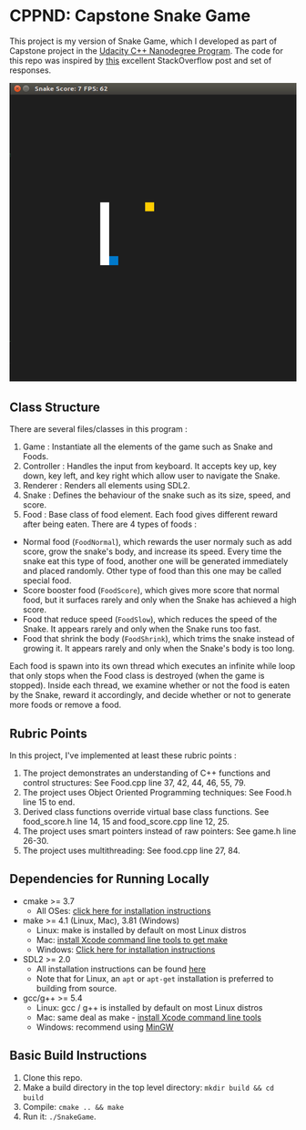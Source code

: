 # CPPND: Capstone Snake Game

This project is my version of Snake Game, which I developed as part of Capstone project in the [Udacity C++ Nanodegree Program](https://www.udacity.com/course/c-plus-plus-nanodegree--nd213). The code for this repo was inspired by [this](https://codereview.stackexchange.com/questions/212296/snake-game-in-c-with-sdl) excellent StackOverflow post and set of responses.

<img src="snake_game.gif"/>

## Class Structure
There are several files/classes in this program : 
1. Game : Instantiate all the elements of the game such as Snake and Foods.
2. Controller : Handles the input from keyboard. It accepts key up, key down, key left, and key right which allow user to navigate the Snake.
3. Renderer : Renders all elements using SDL2.
4. Snake : Defines the behaviour of the snake such as its size, speed, and score.
5. Food : Base class of food element. Each food gives different reward after being eaten. There are 4 types of foods : 
  * Normal food (`FoodNormal`), which rewards the user normaly such as add score, grow the snake's body, and increase its speed. Every time the snake eat this type of food, another one will be generated immediately and placed randomly. Other type of food than this one may be called special food.
  * Score booster food (`FoodScore`), which gives more score that normal food, but it surfaces rarely and only when the Snake has achieved a high score.
  * Food that reduce speed (`FoodSlow`), which reduces the speed of the Snake. It appears rarely and only when the Snake runs too fast.
  * Food that shrink the body (`FoodShrink`), which trims the snake instead of growing it. It appears rarely and only when the Snake's body is too long.

Each food is spawn into its own thread which executes an infinite while loop that only stops when the Food class is destroyed (when the game is stopped). Inside each thread, we examine whether or not the food is eaten by the Snake, reward it accordingly, and decide whether or not to generate more foods or remove a food.

## Rubric Points
In this project, I've implemented at least these rubric points :
1. The project demonstrates an understanding of C++ functions and control structures: See Food.cpp line 37, 42, 44, 46, 55, 79.
2. The project uses Object Oriented Programming techniques: See Food.h line 15 to end.
3. Derived class functions override virtual base class functions. See food_score.h line 14, 15 and food_score.cpp line 12, 25.
4. The project uses smart pointers instead of raw pointers: See game.h line 26-30.
5. The project uses multithreading: See food.cpp line 27, 84.

## Dependencies for Running Locally
* cmake >= 3.7
  * All OSes: [click here for installation instructions](https://cmake.org/install/)
* make >= 4.1 (Linux, Mac), 3.81 (Windows)
  * Linux: make is installed by default on most Linux distros
  * Mac: [install Xcode command line tools to get make](https://developer.apple.com/xcode/features/)
  * Windows: [Click here for installation instructions](http://gnuwin32.sourceforge.net/packages/make.htm)
* SDL2 >= 2.0
  * All installation instructions can be found [here](https://wiki.libsdl.org/Installation)
  * Note that for Linux, an `apt` or `apt-get` installation is preferred to building from source.
* gcc/g++ >= 5.4
  * Linux: gcc / g++ is installed by default on most Linux distros
  * Mac: same deal as make - [install Xcode command line tools](https://developer.apple.com/xcode/features/)
  * Windows: recommend using [MinGW](http://www.mingw.org/)

## Basic Build Instructions

1. Clone this repo.
2. Make a build directory in the top level directory: `mkdir build && cd build`
3. Compile: `cmake .. && make`
4. Run it: `./SnakeGame`.